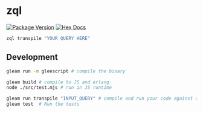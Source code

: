 # zql

[![Package Version](https://img.shields.io/hexpm/v/zql)](https://hex.pm/packages/zql)
[![Hex Docs](https://img.shields.io/badge/hex-docs-ffaff3)](https://hexdocs.pm/zql/)

```sh
zql transpile "YOUR QUERY HERE"
```

## Development

```sh
gleam run -m gleescript # compile the binary

gleam build # compile to JS and erlang
node ./src/test.mjs # run in JS runtime
```

```sh
gleam run transpile "INPUT_QUERY" # compile and run your code against an input query
gleam test  # Run the tests
```
